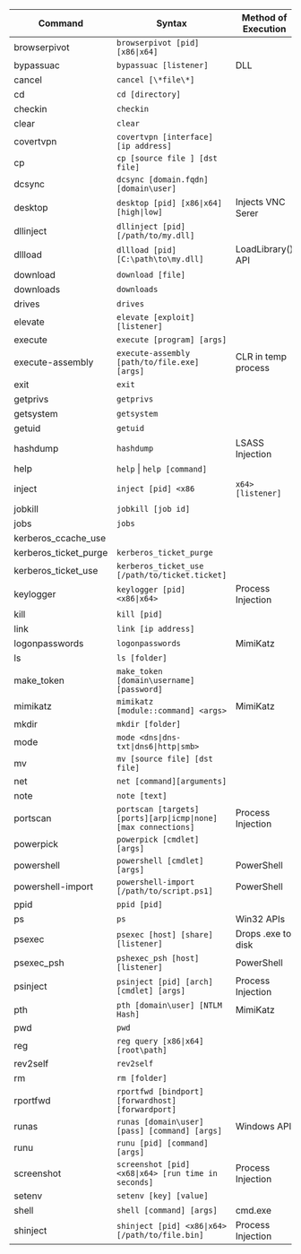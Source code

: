 | Command               | Syntax                                                      	| Method of Execution 	| More Info |
|-----------------------|---------------------------------------------------------------|-----------------------|-----------|
| browserpivot		  	| `browserpivot [pid] [x86\|x64]`								| 					  	| HERE      |
| bypassuac				| `bypassuac [listener]`											| DLL				  	| HERE		|
| cancel				| `cancel [\*file\*]`												|					  	| HERE 	  	|
| cd 					| `cd [directory]`												| 					  	| HERE  	|
| checkin 				| `checkin` 														|   				  	| HERE      |
| clear					| `clear` 														| 					  	| HERE  	|
| covertvpn 			| `covertvpn [interface] [ip address]`							|					  	| HERE 	  	|
| cp 					| `cp [source file ] [dst file]`									|  					  	| HERE 	  	|
| dcsync				| `dcsync [domain.fqdn] [domain\user]`							| 					  	| HERE      |
| desktop 				| `desktop [pid] [x86\|x64] [high\|low]`						| Injects VNC Serer	  	| HERE 	  	|
| dllinject 			| `dllinject [pid] [/path/to/my.dll]`								|					  	| HERE      |
| dllload 				| `dllload [pid] [C:\path\to\my.dll]`								| LoadLibrary()	API	  	| HERE 	  	|
| download	 			| `download [file]`												|					  	| HERE  	|
| downloads 			| `downloads`													    |					  	| HERE 		|
| drives				| `drives`														|						| HERE 		|
| elevate				| `elevate [exploit] [listener]`									| 						| HERE 		|
| execute 				| `execute [program] [args]`										|						| HERE 		|
| execute-assembly		| `execute-assembly [path/to/file.exe] [args]`					| CLR in temp process	| HERE		|
| exit 					| `exit` 															|						| HERE		|
| getprivs				| `getprivs`														|						| HERE		|
| getsystem				| `getsystem`														| 						| HERE		|
| getuid				| `getuid`														|						| HERE		|
| hashdump				| `hashdump`													| LSASS Injection		| HERE		|
| help					| `help` \| `help [command]`										|						| HERE		|
| inject 				| `inject [pid] <x86`|`x64> [listener]`							| Process Injection 	| HERE		|
| jobkill				| `jobkill [job id]`												|						| HERE 		|
| jobs					| `jobs`															|						| HERE 		|
| kerberos_ccache_use	| 																|						| HERE 		|
| kerberos_ticket_purge | `kerberos_ticket_purge` 										| 						| HERE		|
| kerberos_ticket_use	| `kerberos_ticket_use [/path/to/ticket.ticket]`					| 						| HERE		|
| keylogger				| `keylogger [pid] <x86\|x64>`									| Process Injection 	| HERE 		|			
| kill 					| `kill [pid]`													| 						| HERE 		|
| link 					| `link [ip address]`												| 						| HERE 		|
| logonpasswords 		| `logonpasswords`												| MimiKatz				| HERE 		|
| ls 					| `ls [folder]`													| 						| HERE 		|
| make_token			| `make_token [domain\username] [password]`						| 						| HERE 		|
| mimikatz 				| `mimikatz [module::command] <args>`								| MimiKatz 				| HERE 		|
| mkdir 				| `mkdir [folder]`												| 						| HERE 		|
| mode 					| `mode <dns\|dns-txt\|dns6\|http\|smb>`						|						| HERE 		|
| mv					| `mv [source file] [dst file]`									| 						| HERE 		|
| net 					| `net [command][arguments]`										|						| HERE 		|
| note					| `note [text]`													|						| HERE 		|
| portscan				| `portscan [targets][ports][arp\|icmp\|none][max connections]`	| Process Injection 	| HERE 		|
| powerpick				| `powerpick [cmdlet] [args]`										|						| HERE 		|
| powershell			| `powershell [cmdlet] [args]`									| PowerShell 			| HERE 		|
| powershell-import		| `powershell-import [/path/to/script.ps1]`						| PowerShell 			| HERE  	|
| ppid 					| `ppid [pid]`													|						| HERE 		|
| ps 					| `ps` 															| Win32 APIs			| HERE 		|
| psexec				| `psexec [host] [share] [listener]` 								| Drops .exe to disk 	| HERE 		|
| psexec_psh			| `pshexec_psh [host] [listener]`									| PowerShell 			| HERE 		|
| psinject				| `psinject [pid] [arch] [cmdlet] [args]`							| Process Injection		| HERE 		|
| pth 					| `pth [domain\user] [NTLM Hash]`									| MimiKatz 				| HERE 		|
| pwd 					| `pwd` 															| 						| HERE 		|
| reg 					| `reg query [x86\|x64] [root\path]`								|						| HERE 		|
| rev2self				| `rev2self	`													| 						| HERE 		|
| rm 					| `rm [folder]`													| 						| HERE 		|
| rportfwd				| `rportfwd [bindport] [forwardhost] [forwardport]`				| 						| HERE 		|
| runas					| `runas [domain\user] [pass] [command] [args]`					| Windows API 			| HERE 		|
| runu 					| `runu [pid] [command] [args]`									|						| HERE 		|
| screenshot 			| `screenshot [pid] <x68\|x64> [run time in seconds]`			| Process Injection 	| HERE 		|
| setenv				| `setenv [key] [value]`											| 						| HERE 		|
| shell 				| `shell [command] [args]`										| cmd.exe 				| HERE 		|
| shinject				| `shinject [pid] <x86\|x64> [/path/to/file.bin]`				| Process Injection 	| HERE 		|